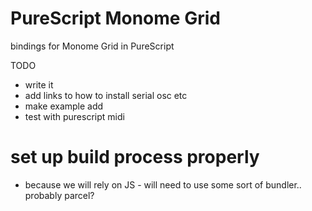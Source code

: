 # PureScript Monome Grid

bindings for Monome Grid in PureScript

TODO
- write it
- add links to how to install serial osc etc
- make example add
- test with purescript midi 

# set up build process properly
- because we will rely on JS - will need to use some sort of bundler.. probably
  parcel?
